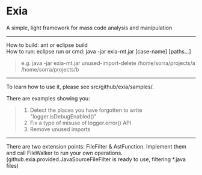 Exia
====

A simple, light framework for mass code analysis and manipulation

----

How to build: ant or eclipse build  
How to run: eclipse run or cmd: java -jar exia-mt.jar [case-name] [paths...]
>e.g. java -jar exia-mt.jar unused-import-delete /home/sorra/projects/a /home/sorra/projects/b

----

To learn how to use it, please see src/github/exia/samples/.

There are examples showing you:
>1. Detect the places you have forgotten to write "logger.isDebugEnabled()"
>2. Fix a type of misuse of logger.error() API
>3. Remove unused imports

----

There are two extension points: FileFilter & AstFunction.
Implement them and call FileWalker to run your own operations.  
(github.exia.provided.JavaSourceFileFilter is ready to use, filtering *.java files)
